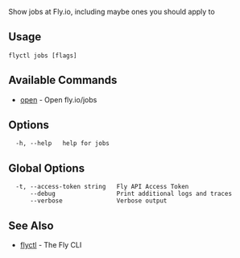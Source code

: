 Show jobs at Fly.io, including maybe ones you should apply to

## Usage
~~~
flyctl jobs [flags]
~~~

## Available Commands
* [open](/docs/flyctl/jobs-open/)	 - Open fly.io/jobs

## Options

~~~
  -h, --help   help for jobs
~~~

## Global Options

~~~
  -t, --access-token string   Fly API Access Token
      --debug                 Print additional logs and traces
      --verbose               Verbose output
~~~

## See Also

* [flyctl](/docs/flyctl/help/)	 - The Fly CLI

